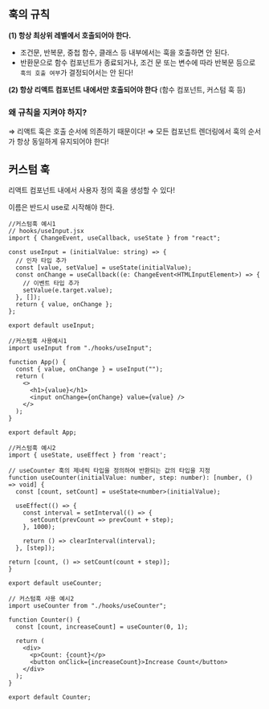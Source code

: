 ## 훅의 규칙

**(1) 항상 최상위 레벨에서 호출되어야 한다.**

- 조건문, 반복문, 중첩 함수, 클래스 등 내부에서는 훅을 호출하면 안 된다.
- 반환문으로 함수 컴포넌트가 종료되거나, 조건 문 또는 변수에 따라 반복문 등으로 `훅의 호출 여부`가 결정되어서는 안 된다!

**(2) 항상 리액트 컴포넌트 내에서만 호출되어야 한다** (함수 컴포넌트, 커스텀 훅 등)

### 왜 규칙을 지켜야 하지?

⇒ 리액트 훅은 호출 순서에 의존하기 때문이다!
⇒ 모든 컴포넌트 렌더링에서 훅의 순서가 항상 동일하게 유지되어야 한다!

## 커스텀 훅

리액트 컴포넌트 내에서 사용자 정의 훅을 생성할 수 있다!

이름은 반드시 use로 시작해야 한다.

```tsx
//커스텀훅 예시1
// hooks/useInput.jsx
import { ChangeEvent, useCallback, useState } from "react";

const useInput = (initialValue: string) => {
  // 인자 타입 추가
  const [value, setValue] = useState(initialValue);
  const onChange = useCallback((e: ChangeEvent<HTMLInputElement>) => {
    // 이벤트 타입 추가
    setValue(e.target.value);
  }, []);
  return { value, onChange };
};

export default useInput;

//커스텀훅 사용예시1
import useInput from "./hooks/useInput";

function App() {
  const { value, onChange } = useInput("");
  return (
    <>
      <h1>{value}</h1>
      <input onChange={onChange} value={value} />
    </>
  );
}

export default App;
```

```tsx
//커스텀훅 예시2
import { useState, useEffect } from 'react';

// useCounter 훅의 제네릭 타입을 정의하여 반환되는 값의 타입을 지정
function useCounter(initialValue: number, step: number): [number, () => void] {
  const [count, setCount] = useState<number>(initialValue);

  useEffect(() => {
    const interval = setInterval(() => {
      setCount(prevCount => prevCount + step);
    }, 1000);

    return () => clearInterval(interval);
  }, [step]);

return [count, () => setCount(count + step)];
}

export default useCounter;

// 커스텀훅 사용 예시2
import useCounter from "./hooks/useCounter";

function Counter() {
  const [count, increaseCount] = useCounter(0, 1);

  return (
    <div>
      <p>Count: {count}</p>
      <button onClick={increaseCount}>Increase Count</button>
    </div>
  );
}

export default Counter;
```
